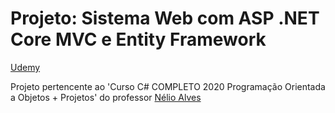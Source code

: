 # Projeto: Sistema Web com ASP .NET Core MVC e Entity Framework

[Udemy](https://www.udemy.com/course/programacao-orientada-a-objetos-csharp/)

Projeto pertencente ao 'Curso C# COMPLETO 2020 Programação Orientada a Objetos + Projetos' do professor [Nélio Alves](https://www.udemy.com/user/nelio-alves/)
